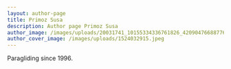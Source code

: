 ```yaml
---
layout: author-page
title: Primoz Susa
description: Author page Primoz Susa
author_image: /images/uploads/20031741_10155334336761826_4209047668877634413_n.jpg
author_cover_image: /images/uploads/1524032915.jpeg
---
```

Paragliding since 1996.
